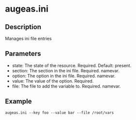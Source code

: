 # augeas.ini

## Description

Manages ini file entries

## Parameters

* state: The state of the resource. Required. Default: present.
* section: The section in the ini file. Required. namevar.
* option: The option in the ini file. Required. namevar.
* value: The value of the option. Required.
* file: The file to add the variable to. Required. namevar.

## Example

```shell
augeas.ini --key foo --value bar --file /root/vars
```

